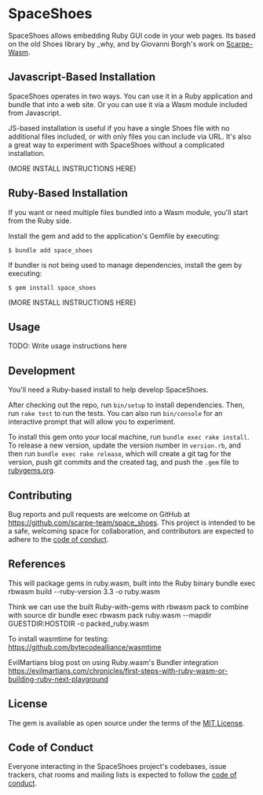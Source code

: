 # SpaceShoes

SpaceShoes allows embedding Ruby GUI code in your web pages. Its based on the old Shoes library by \_why, and by Giovanni Borgh's work on [Scarpe-Wasm](https://github.com/scarpe-team/scarpe-wasm).

## Javascript-Based Installation

SpaceShoes operates in two ways. You can use it in a Ruby application and bundle that into a web site. Or you can use it via a Wasm module included from Javascript.

JS-based installation is useful if you have a single Shoes file with no additional files included, or with only files you can include via URL. It's also a great way to experiment with SpaceShoes without a complicated installation.

(MORE INSTALL INSTRUCTIONS HERE)

## Ruby-Based Installation

If you want or need multiple files bundled into a Wasm module, you'll start from the Ruby side.

Install the gem and add to the application's Gemfile by executing:

    $ bundle add space_shoes

If bundler is not being used to manage dependencies, install the gem by executing:

    $ gem install space_shoes

(MORE INSTALL INSTRUCTIONS HERE)

## Usage

TODO: Write usage instructions here

## Development

You'll need a Ruby-based install to help develop SpaceShoes.

After checking out the repo, run `bin/setup` to install dependencies. Then, run `rake test` to run the tests. You can also run `bin/console` for an interactive prompt that will allow you to experiment.

To install this gem onto your local machine, run `bundle exec rake install`. To release a new version, update the version number in `version.rb`, and then run `bundle exec rake release`, which will create a git tag for the version, push git commits and the created tag, and push the `.gem` file to [rubygems.org](https://rubygems.org).

## Contributing

Bug reports and pull requests are welcome on GitHub at https://github.com/scarpe-team/space_shoes. This project is intended to be a safe, welcoming space for collaboration, and contributors are expected to adhere to the [code of conduct](https://github.com/scarpe-team/space_shoes/blob/main/CODE_OF_CONDUCT.md).

## References

This will package gems in ruby.wasm, built into the Ruby binary
    bundle exec rbwasm build --ruby-version 3.3 -o ruby.wasm

Think we can use the built Ruby-with-gems with rbwasm pack to combine with source dir
    bundle exec rbwasm pack ruby.wasm --mapdir GUESTDIR:HOSTDIR -o packed_ruby.wasm

To install wasmtime for testing: https://github.com/bytecodealliance/wasmtime

EvilMartians blog post on using Ruby.wasm's Bundler integration
    https://evilmartians.com/chronicles/first-steps-with-ruby-wasm-or-building-ruby-next-playground

## License

The gem is available as open source under the terms of the [MIT License](https://opensource.org/licenses/MIT).

## Code of Conduct

Everyone interacting in the SpaceShoes project's codebases, issue trackers, chat rooms and mailing lists is expected to follow the [code of conduct](https://github.com/scarpe-team/space_shoes/blob/main/CODE_OF_CONDUCT.md).
